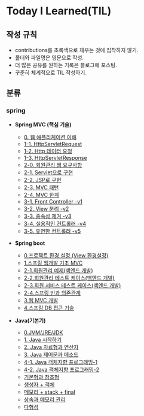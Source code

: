 # Today I Learned(TIL)

## 작성 규칙
- contributions를 초록색으로 채우는 것에 집착하지 않기.
- 폴더와 파일명은 영문으로 작성.
- 더 많은 공유를 원하는 기록은 블로그에 포스팅.
- 꾸준히 체계적으로 TIL 작성하기. 

## 분류

### spring

- **Spring MVC (핵심 기술)**
	- [0. 웹 애플리케이션 이해](https://github.com/YeongJae0114/TIL/blob/main/Spring-MVC/Spring-MVC_0.md)
	- [1-1. HttpServletRequest](https://github.com/YeongJae0114/TIL/blob/main/Spring-MVC/Spring-MVC_1-1.md)
	- [1-2. Http 데이터 요청](https://github.com/YeongJae0114/TIL/blob/main/Spring-MVC/Spring-MVC_1-2.md)
	- [1-3. HttpServletResponse](https://github.com/YeongJae0114/TIL/blob/main/Spring-MVC/Spring-MVC_1-3.md)
	- [2-0. 회원관리 웹 요구사항](https://github.com/YeongJae0114/TIL/blob/main/Spring-MVC/Spring-MVC_2-0.md)
	- [2-1. Servlet으로 구현](https://github.com/YeongJae0114/TIL/blob/main/Spring-MVC/Spring-MVC_2-1.md)
	- [2-2. JSP로 구현](https://github.com/YeongJae0114/TIL/blob/main/Spring-MVC/Spring-MVC_2-2.md)
	- [2-3. MVC 패턴](https://github.com/YeongJae0114/TIL/blob/main/Spring-MVC/Spring-MVC_2-3.md)
	- [2-4. MVC 한계](https://github.com/YeongJae0114/TIL/blob/main/Spring-MVC/Spring-MVC_2-4.md)
	- [3-1. Front Controller -v1](https://github.com/YeongJae0114/TIL/blob/main/Spring-MVC/Spring-MVC_3-1.md)
	- [3-2. View 분리 -v2](https://github.com/YeongJae0114/TIL/blob/main/Spring-MVC/Spring-MVC_3-2.md)
	- [3-3. 종속성 제거 -v3](https://github.com/YeongJae0114/TIL/blob/main/Spring-MVC/Spring-MVC_3-3.md)
   	- [3-4. 실용적인 컨트롤러 -v4](https://github.com/YeongJae0114/TIL/blob/main/Spring-MVC/Spring-MVC_3-4.md)
	- [3-5. 유연한 컨트롤러 -v5](https://github.com/YeongJae0114/TIL/blob/main/Spring-MVC/Spring-MVC_3-5.md)



- **Spring boot**
	- [0.프로젝트 환경 설정 (View 환경설정)](https://github.com/YeongJae0114/TIL/blob/main/Spring-boot/Spring-Boot_0.md)
	- [1.스프링 웹개발 기초 MVC](https://github.com/YeongJae0114/TIL/blob/main/Spring-boot/Spring-Boot_1.md)
	- [2-1.회원관리 예제(백엔드 개발)](https://github.com/YeongJae0114/TIL/blob/main/Spring-boot/Spring-Boot_2-1.md)
	- [2-2.회원관리 테스트 케이스(백엔드 개발)](https://github.com/YeongJae0114/TIL/blob/main/Spring-boot/Spring-Boot_2-2.md)
	- [2-3.회원 서비스 테스트 케이스(백엔드 개발)](https://github.com/YeongJae0114/TIL/blob/main/Spring-boot/Spring-Boot_2-3.md)
	- [2-4.스프링 빈과 의존관계](https://github.com/YeongJae0114/TIL/blob/main/Spring-boot/Spring-Boot_2-4.md)
	- [3.웹 MVC 개발](https://github.com/YeongJae0114/TIL/blob/main/Spring-boot/Spring-Boot_3.md)
	- [4.스프링 DB 접근 기술](https://github.com/YeongJae0114/TIL/blob/main/Spring-boot/Spring-Boot_4.md)





- **Java(기본기)**
	- [0.JVM/JRE/JDK](https://github.com/YeongJae0114/TIL/blob/main/Java-yalco/Java_0.md)
	- [1. Java 시작하기](https://github.com/YeongJae0114/TIL/blob/main/Java-yalco/Java_1.md)
	- [2. Java 자료형과 연산자](https://github.com/YeongJae0114/TIL/blob/main/Java-yalco/Java_2.md)
	- [3. Java 제어문과 메소드](https://github.com/YeongJae0114/TIL/blob/main/Java-yalco/Java_3.md)
	- [4-1. Java 객체지향 프로그래밍-1](https://github.com/YeongJae0114/TIL/blob/main/Java-yalco/Java_4-1.md)
	- [4-2. Java 객체지향 프로그래밍-2](https://github.com/YeongJae0114/TIL/blob/main/Java-yalco/Java_4-2.md)
	- [기본형과 참조형](https://github.com/YeongJae0114/TIL/blob/main/Java-basic/Java-ref.md)
	- [생성자 + 객체](https://github.com/YeongJae0114/TIL/blob/main/Java-basic/Java-construct.md)
	- [메모리 + stack + final](https://github.com/YeongJae0114/TIL/blob/main/Java-basic/Java-memory_stack_final.md)
	- [상속과 메모리 관리](https://github.com/YeongJae0114/TIL/blob/main/Java-basic/Java-extends.md)
	- [다형성](https://github.com/YeongJae0114/TIL/blob/main/Java-basic/Java-poly.md)




